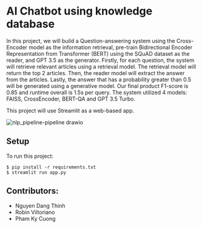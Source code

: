 # AI Chatbot using knowledge database

In this project, we will build a Question-answering system using the Cross-Encoder model as the information retrieval, pre-train Bidirectional Encoder Representation from Transformer (BERT) using the SQuAD dataset as the reader, and GPT 3.5 as the generator. 
Firstly, for each question, the system will retrieve relevant articles using a retrieval model. The retrieval model will return the top 2 articles. Then, the reader model will extract the answer from the articles. Lastly, the answer that has a probability greater than 0.5 will be generated using a generative model.
Our final product F1-score is 0.85 and runtime overall is 1.5s per query. The system utilized 4 models: FAISS, CrossEncoder, BERT-QA and GPT 3.5 Turbo.


This project will use Streamlit as a web-based app.

![nlp_pipeline-pipeline drawio](https://github.com/robinviltoriano/NLP_Assignment_2/assets/153576708/22bbac24-3dcb-4eb3-ac2b-c8996e75992e)


## Setup
To run this project: 
```
$ pip install -r requirements.txt
$ streamlit run app.py
```

## Contributors:
* Nguyen Dang Thinh
* Robin Viltoriano
* Pham Ky Cuong



